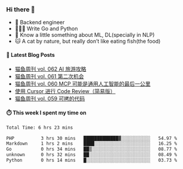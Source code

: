 ### Hi there 👋

- 🔧 Backend engineer
- 👨🏻‍💻 Write Go and Python
- 🔭 Know a little something about ML, DL(specially in NLP)
- 🐱 A cat by nature, but really don’t like eating fish(the food)

#### 📖 Latest Blog Posts
<!-- BLOG-POST-LIST:START -->
- [猫鱼周刊 vol. 062 AI 旅游攻略](https://ameow.xyz/archives/weekly-062)
- [猫鱼周刊 vol. 061 第二次机会](https://ameow.xyz/archives/weekly-061)
- [猫鱼周刊 vol. 060 MCP 可能是通用人工智能的最后一公里](https://ameow.xyz/archives/weekly-060)
- [使用 Cursor 进行 Code Review（简易版）](https://ameow.xyz/archives/simple-code-review-with-cursor)
- [猫鱼周刊 vol. 059 可拷的代码](https://ameow.xyz/archives/weekly-059)
<!-- BLOG-POST-LIST:END -->

#### ⏱️ This week I spent my time on
<!--START_SECTION:waka-->

```txt
Total Time: 6 hrs 23 mins

PHP          3 hrs 30 mins   █████████████▓░░░░░░░░░░░   54.97 %
Markdown     1 hrs 2 mins    ████░░░░░░░░░░░░░░░░░░░░░   16.25 %
Go           0 hrs 34 mins   ██▒░░░░░░░░░░░░░░░░░░░░░░   08.77 %
unknown      0 hrs 32 mins   ██░░░░░░░░░░░░░░░░░░░░░░░   08.49 %
Python       0 hrs 14 mins   █░░░░░░░░░░░░░░░░░░░░░░░░   03.73 %
```

<!--END_SECTION:waka-->

<!--
**LeslieLeung/LeslieLeung** is a ✨ _special_ ✨ repository because its `README.md` (this file) appears on your GitHub profile.

Here are some ideas to get you started:

- 🔭 I’m currently working on ...
- 🌱 I’m currently learning ...
- 👯 I’m looking to collaborate on ...
- 🤔 I’m looking for help with ...
- 💬 Ask me about ...
- 📫 How to reach me: ...
- 😄 Pronouns: ...
- ⚡ Fun fact: ...
-->
